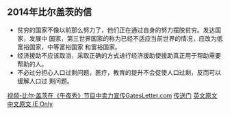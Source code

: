 ## 2014年比尔盖茨的信 ##
* 贫穷的国家不像以前那么努力了，他们正在通过自身的努力摆脱贫穷。发达国家，发展中
国家，第三世界国家的称为已经不适应当前世界的情况，应改为低富裕国家，中等富裕国家
和富裕国家。
* 经济援助不应该取消，采取正确的方式进行经济援助使援助真正用于帮助需要帮助的人。
* 不必过分担心人口过剩问题，医疗，教育的提升不会促使人口过剩，反而可以缓解人口过
剩问题。

[视频-比尔·盖茨在《午夜秀》节目中卖力宣传GatesLetter.com](http://digi.163.com/14/0123/11/9J968LH400162OUT.html)
[传送门](gatesletter.com)
[英文原文](http://annualletter.gatesfoundation.org/en)
[中文原文 IE Only](http://annualletter.gatesfoundation.org/zh)
